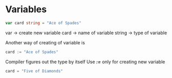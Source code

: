 # Variables

```go
var card string = "Ace of Spades"
```
var -> create new variable
card -> name of variable
string -> type of variable

Another way of creating of variable is 
```go
card := "Ace of Spades"
```

Compiler figures out the type by itself
Use ***:=*** only for creating new variable
```go
card = "Five of Diamonds"
```